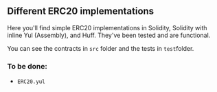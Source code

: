 ## Different ERC20 implementations

Here you'll find simple ERC20 implementations in Solidity, Solidity with inline Yul (Assembly), and Huff. They've been tested and are functional.

You can see the contracts in `src` folder and the tests in `test`folder.

### To be done:

- `ERC20.yul`
